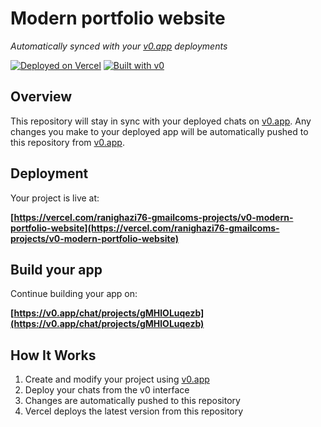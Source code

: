 # Modern portfolio website

*Automatically synced with your [v0.app](https://v0.app) deployments*

[![Deployed on Vercel](https://img.shields.io/badge/Deployed%20on-Vercel-black?style=for-the-badge&logo=vercel)](https://vercel.com/ranighazi76-gmailcoms-projects/v0-modern-portfolio-website)
[![Built with v0](https://img.shields.io/badge/Built%20with-v0.app-black?style=for-the-badge)](https://v0.app/chat/projects/gMHlOLuqezb)

## Overview

This repository will stay in sync with your deployed chats on [v0.app](https://v0.app).
Any changes you make to your deployed app will be automatically pushed to this repository from [v0.app](https://v0.app).

## Deployment

Your project is live at:

**[https://vercel.com/ranighazi76-gmailcoms-projects/v0-modern-portfolio-website](https://vercel.com/ranighazi76-gmailcoms-projects/v0-modern-portfolio-website)**

## Build your app

Continue building your app on:

**[https://v0.app/chat/projects/gMHlOLuqezb](https://v0.app/chat/projects/gMHlOLuqezb)**

## How It Works

1. Create and modify your project using [v0.app](https://v0.app)
2. Deploy your chats from the v0 interface
3. Changes are automatically pushed to this repository
4. Vercel deploys the latest version from this repository
